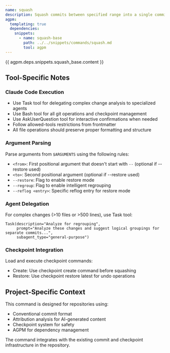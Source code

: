 ```yaml
---
name: squash
description: Squash commits between specified range into a single commit, with optional intelligent regrouping, or restore from a previous squash operation
agpm:
  templating: true
  dependencies:
    snippets:
      - name: squash-base
        path: ../../snippets/commands/squash.md
        tool: agpm
---
```


{{ agpm.deps.snippets.squash_base.content }}

## Tool-Specific Notes

### Claude Code Execution

- Use Task tool for delegating complex change analysis to specialized agents
- Use Bash tool for all git operations and checkpoint management
- Use AskUserQuestion tool for interactive confirmations when needed
- Follow allowed-tools restrictions from frontmatter
- All file operations should preserve proper formatting and structure

### Argument Parsing

Parse arguments from `$ARGUMENTS` using the following rules:
- `<from>`: First positional argument that doesn't start with `--` (optional if --restore used)
- `<to>`: Second positional argument (optional if --restore used)
- `--restore`: Flag to enable restore mode
- `--regroup`: Flag to enable intelligent regrouping
- `--reflog <entry>`: Specific reflog entry for restore mode

### Agent Delegation

For complex changes (>10 files or >500 lines), use Task tool:
```
Task(description="Analyze for regrouping",
     prompt="Analyze these changes and suggest logical groupings for separate commits...",
     subagent_type="general-purpose")
```

### Checkpoint Integration

Load and execute checkpoint commands:
- Create: Use checkpoint create command before squashing
- Restore: Use checkpoint restore latest for undo operations

## Project-Specific Context

This command is designed for repositories using:
- Conventional commit format
- Attribution analysis for AI-generated content
- Checkpoint system for safety
- AGPM for dependency management

The command integrates with the existing commit and checkpoint infrastructure in the repository.